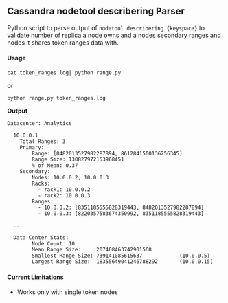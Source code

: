 ## Cassandra nodetool describering Parser

Python script to parse output of `nodetool describering {keyspace}` to validate number of replica a node owns and a nodes secondary ranges and nodes it shares token ranges data with.

#### Usage
```
cat token_ranges.log| python range.py
```
or
```
python range.py token_ranges.log
```


**Output**

```
Datacenter: Analytics
  
  10.0.0.1
	Total Ranges: 3
	Primary: 
		Range: [8482013527982287894, 8612841500136256345]
		Range Size: 130827972153968451
		% of Mean: 0.37
	Secondary:
		Nodes: 10.0.0.2, 10.0.0.3
		Racks:
		  - rack1: 10.0.0.2
		  - rack2: 10.0.0.3
		Ranges: 
		  - 10.0.0.2: [8351185555828319443, 8482013527982287894]
		  - 10.0.0.3: [8220357583674350992, 8351185555828319443]
 
  ...
  
  Data Center Stats:
        Node Count: 10
        Mean Range Size:     207408463742901568
        Smallest Range Size: 739141085615637            (10.0.0.5)
        Largest Range Size:  18355649041246788292       (10.0.0.15)

```

#### Current Limitations
- Works only with single token nodes
